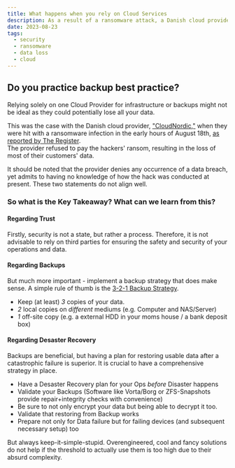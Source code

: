 ```yaml
---
title: What happens when you rely on Cloud Services
description: As a result of a ransomware attack, a Danish cloud provider irrevocably loses all customer data.
date: 2023-08-23
tags:
  - security
  - ransomware
  - data loss
  - cloud
---
```


## Do you practice backup best practice? 

Relying solely on one Cloud Provider for infrastructure or backups might not be ideal as they could potentially lose all your data.


This was the case with the Danish cloud provider, <a href="https://cloudnordic.com/" target="_blank">"CloudNordic,"</a> when they were hit with a ransomware infection in the early hours of August 18th, <a href="https://www.theregister.com/2023/08/23/ransomware_wipes_cloudnordic/" target="_blank">as reported by The Register</a>.  
The provider refused to pay the hackers' ransom, resulting in the loss of most of their customers' data.

It should be noted that the provider denies any occurrence of a data breach, yet admits to having no knowledge of how the hack was conducted at present.
These two statements do not align well.

### So what is the Key Takeaway? What can we learn from this?

#### Regarding Trust
Firstly, security is not a state, but rather a process.
Therefore, it is not advisable to rely on third parties for ensuring the safety and security of your operations and data.

#### Regarding Backups
But much more important - implement a backup strategy that does make sense.
A simple rule of thumb is the <a href="https://www.backblaze.com/blog/the-3-2-1-backup-strategy/" target="_blank">3-2-1 Backup Strategy</a>.  

- Keep (at least) *3* copies of your data.
- *2* local copies on _different_ mediums (e.g. Computer and NAS/Server)
- *1* off-site copy (e.g. a external HDD in your moms house / a bank deposit box)

#### Regarding Desaster Recovery
Backups are beneficial, but having a plan for restoring usable data after a catastrophic failure is superior.
It is crucial to have a comprehensive strategy in place.

- Have a Desaster Recovery plan for your Ops _before_ Disaster happens
- Validate your Backups (Software like Vorta/Borg or ZFS-Snapshots provide repair+integrity checks with convenience)
- Be sure to not only encrypt your data but being able to decrypt it too.
- Validate that restoring from Backup works
- Prepare not only for Data failure but for failing devices (and subsequent necessary setup) too 

But always keep-it-simple-stupid. Overengineered, cool and fancy solutions do not help if the threshold to actually use them is too high due to their absurd complexity.



